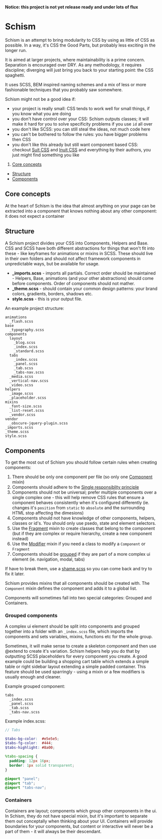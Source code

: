 **Notice: this project is not yet release ready and under lots of flux**

Schism
======

Schism is an attempt to bring modularity to CSS by using as little of CSS as possible. In a way, it's CSS the Good Parts, but probably less exciting in the longer run.

It is aimed at larger projects, where maintainability is a prime concern. Separation is encouraged over DRY. As any methodology, it requires discipline; diverging will just bring you back to your starting point: the CSS spaghetti.

It uses SCSS, BEM inspired naming schemes and a mix of less or more fashionable techniques that you probably saw somewhere.

Schism might not be a good idea if:
- your project is really small: CSS tends to work well for small things, if you know what you are doing
- you don't have control over your CSS: Schism outputs classes; it will make it hard for you to solve specificity problems if you use `id` all over
- you don't like SCSS: you can still steal the ideas, not much code here
- you can't be bothered to follow the rules: you have bigger problems then CSS
- you don't like this already but still want component based CSS: checkout [Suit CSS](https://github.com/suitcss/suit) and [Inuit CSS](https://github.com/inuitcss) and everything by their authors, you just might find something you like

1. [Core concepts]()
-  [Structure](https://github.com/dpiatek/schism#structure)
-  [Components](https://github.com/dpiatek/schism#components)

## Core concepts

At the heart of Schism is the idea that almost anything on your page can be extracted into a component that knows nothing about any other component: it does not expect a container

## Structure

A Schism project divides your CSS into Components, Helpers and Base. CSS and SCSS have both different abstractions for things that won't fit into these - like keyframes for animations or mixins in SCSS. These should live in their own folders and should not affect framework components in unpredictable ways, but be available for usage.

- **_imports.scss** - imports all partials. Correct order should be maintained - Helpers, Base, animations (and your other abstractions) should come before components. Order of components should not mather.
- **_theme.scss** - should contain your common design patterns: your brand colors, gradients, borders, shadows etc.
- **style.scss** - this is your output file.

An example project structure:
```
animations
  _flash.scss
base
  _typography.scss
components
  layout
    _blog.scss
    _index.scss
    _standard.scss
  tabs
    _index.scss
    _panel.scss
    _tab.scss
    _tabs-nav.scss
  _media.scss
  _vertical-nav.scss
  _video.scss
helpers
  _image.scss
  _placeholder.scss
mixins
  _font-size.scss
  _list-reset.scss
  _vendor.scss
vendor
  _obscure-jquery-plugin.scss
_imports.scss
_theme.scss
style.scss
```

## Components
To get the most out of Schism you should follow certain rules when creating components:

1. There should be only one component per file (so only one [Component]() mixin)
2. Components should adhere to the [Single responsiblity principle](http://en.wikipedia.org/wiki/Single_responsibility_principle)
3. Components should not be universal; prefer multiple components over a single complex one - this will help remove CSS rules that ensure a component behaves consistently when it's configured differently (ie. changes it's `position` from `static` to `absolute` and the surrounding HTML stop affecting the dimesions)
4. Components should not have knowledge of other components, helpers, classes or id's. You should only use psedo, state and element selectors.
5. Use the [Fragment]() mixin to create classes that belong to the component (but if they are complex or require hierarchy, create a new component instead)
6. Use the [Modifier]() mixin if you need a class to modify a `Component` or `Fragment`
7. Components should be [grouped]() if they are part of a more complex ui element (ie. navigation, modal, tabs)

If have to break them, use a [shame.scss]() so you can come back and try to fix it later.

Schism provides mixins that all components should be created with. The `Component` mixin defines the component and adds it to a global list.

Components will sometimes fall into two special categories: Grouped and Containers.

### Grouped components

A complex ui element should be split into components and grouped together into a folder with an `_index.scss` file, which imports the components and sets variables, mixins, functions etc for the whole group.

Sometimes, it will make sense to create a skeleton component and then use @extend to create it's variation. Schism helpers help you do that by outputting SCSS placeholders for every component you create. A good example could be building a shopping cart table which extends a simple table or right sidebar layout extending a simple padded container. This feature should be used sparringly - using a mixin or a few modifiers is usually enough and cleaner.

Example grouped component:
```
tabs
  _index.scss
  _panel.scss
  _tab.scss
  _tabs-nav.scss
```

Example index.scss:
```scss
// Tabs

$tabs-bg-color:  #e5e5e5;
$tabs-fg-color:  #444;
$tabs-highlight: #8a00;

%tabs-spacing {
  padding: 12px 16px;
  border: 1px solid transparent;
}

@import "panel";
@import "tab";
@import "tabs-nav";
```

### Containers

Containers are layout; components which group other components in the ui. In Schism, they do not have special mixin, but it's important to separate them out conceptally when thinking about your UI. Containers will provide boundaries for your components, but content or interactive will never be a part of them - it will always be their descendant.

